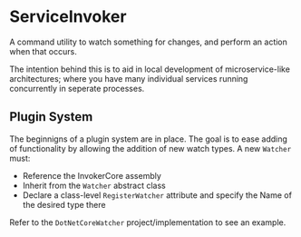 # ServiceInvoker
A command utility to watch something for changes, and perform an action when that occurs.

The intention behind this is to aid in local development of microservice-like architectures; where you have many individual services running concurrently in seperate processes.

## Plugin System
The beginnigns of a plugin system are in place. The goal is to ease adding of functionality by allowing the addition of new watch types. 
A new `Watcher` must:
 - Reference the InvokerCore assembly
 - Inherit from the `Watcher` abstract class
 - Declare a class-level `RegisterWatcher` attribute and specify the Name of the desired type there

Refer to the `DotNetCoreWatcher` project/implementation to see an example.
